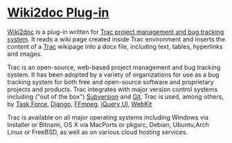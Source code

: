 # [Wiki2doc Plug-in](https://github.com/ozgurpolat/wiki2doc/tree/master/my-plugins/wiki2doc_plugin)

[Wiki2doc](https://github.com/ozgurpolat/wiki2doc/tree/master/my-plugins/wiki2doc_plugin) is a plug-in written for [Trac project management and bug tracking system](https://en.wikipedia.org/wiki/Trac). It reads a wiki page created inside Trac environment and inserts the content of a [Trac](https://trac.edgewall.org/) wikipage into a docx file, including text, tables, hyperlinks and images.

Trac is an open-source, web-based project management and bug tracking system. It has been adopted by a variety of organizations for use as a bug tracking system for both free and open-source software and proprietary projects and products. Trac integrates with major version control systems including ("out of the box") [Subversion](https://subversion.apache.org/) and [Git](https://git-scm.com/). Trac is used, among others, by [Task Force](https://en.wikipedia.org/wiki/Task_force), [Django](https://en.wikipedia.org/wiki/Django_(web_framework)), [FFmpeg](https://en.wikipedia.org/wiki/FFmpeg), [jQuery UI](https://en.wikipedia.org/wiki/JQuery), [WebKit](https://en.wikipedia.org/wiki/WebKit)

Trac is available on all major operating systems including Windows via Installer or Bitnami, OS X via MacPorts or pkgsrc, Debian, Ubuntu,Arch Linux or FreeBSD, as well as on various cloud hosting services.
